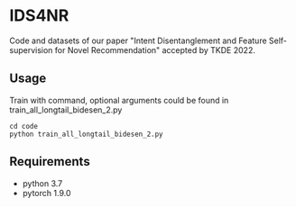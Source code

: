 # IDS4NR
Code and datasets of our paper "Intent Disentanglement and Feature Self-supervision for Novel Recommendation" accepted by TKDE 2022.
## Usage
Train with command, optional arguments could be found in train_all_longtail_bidesen_2.py
```
cd code
python train_all_longtail_bidesen_2.py
```
## Requirements
- python 3.7
- pytorch 1.9.0
